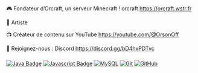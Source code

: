 🎮  Fondateur d’Orcraft, un serveur Minecraft ! orcraft https://orcraft.wstr.fr

🎵 Artiste 

📺  Créateur de contenu sur YouTube https://youtube.com/@OrsonOff

🔗  Rejoignez-nous : Discord https://discord.gg/bD4hxPDTvc
###

[![Java Badge](https://img.shields.io/badge/Java-ED8B00?style=for-the-badge&logo=java&logoColor=white)](#)
[![Javascript Badge](https://img.shields.io/badge/JavaScript-F7DF1E?style=for-the-badge&logo=javascript&logoColor=black)](#)
[![MySQL](https://img.shields.io/badge/mysql-%2300f.svg?style=for-the-badge&logo=mysql&logoColor=white)](#)
[![Git](https://img.shields.io/badge/git-%23F05033.svg?style=for-the-badge&logo=git&logoColor=white)](https://git-scm.com/)
[![GitHub](https://img.shields.io/badge/github-%23121011.svg?style=for-the-badge&logo=github&logoColor=white)](https://github.com)
###
